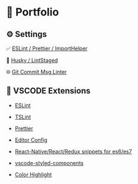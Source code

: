 # 🚀 Portfolio

## ⚙️ Settings

✅ [ESLint / Prettier / ImportHelper](https://gist.github.com/erodrigues-dev/ab01d0dc2a960e1f50c3f52b89ac62a9)

🏁 [Husky / LintStaged](https://gist.github.com/erodrigues-dev/8ec49f3416302a4e4536bd7d3143af36)

🌐 [Git Commit Msg Linter](https://github.com/legend80s/commit-msg-linter#readme)

## 📝︎ VSCODE Extensions

- [ESLint](https://marketplace.visualstudio.com/items?itemName=dbaeumer.vscode-eslint)

- [TSLint](https://marketplace.visualstudio.com/items?itemName=ms-vscode.vscode-typescript-tslint-plugin)

- [Prettier](https://marketplace.visualstudio.com/items?itemName=esbenp.prettier-vscode)

- [Editor Config](https://marketplace.visualstudio.com/items?itemName=EditorConfig.EditorConfig)

- [React-Native/React/Redux snippets for es6/es7](https://marketplace.visualstudio.com/items?itemName=EQuimper.react-native-react-redux)

- [vscode-styled-components](https://marketplace.visualstudio.com/items?itemName=jpoissonnier.vscode-styled-components)

- [Color Highlight](https://marketplace.visualstudio.com/items?itemName=naumovs.color-highlight)
